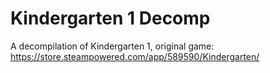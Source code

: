# Kindergarten 1 Decomp
A decompilation of Kindergarten 1, original game: https://store.steampowered.com/app/589590/Kindergarten/
